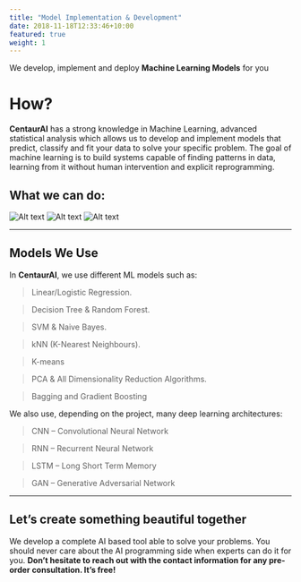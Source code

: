```yaml
---
title: "Model Implementation & Development"
date: 2018-11-18T12:33:46+10:00
featured: true
weight: 1
---
```


We develop, implement and deploy **Machine Learning Models** for you


# How?

 **CentaurAI** has a strong knowledge in Machine Learning, advanced statistical analysis which allows us to develop and implement models that predict, classify and fit your data to solve your specific problem.
The goal of machine learning is to build systems capable of finding patterns in data, learning from it without human intervention and explicit reprogramming.

## What we can do:
![Alt text](https://i.imgur.com/edpbDfH.png)
![Alt text](https://i.imgur.com/w1wBvDd.png)
![Alt text](https://i.imgur.com/RV0JRN5.png)

---

## Models We Use

In **CentaurAI**, we use different ML models such as:

> Linear/Logistic Regression.

> Decision Tree & Random Forest.

> SVM & Naive Bayes.

> kNN (K-Nearest Neighbours).

> K-means

> PCA & All Dimensionality Reduction Algorithms.

> Bagging and Gradient Boosting

We also use, depending on the project, many deep learning architectures:

> CNN – Convolutional Neural Network

> RNN – Recurrent Neural Network

> LSTM – Long Short Term Memory

> GAN – Generative Adversarial Network


---

## Let’s create something beautiful together

We develop a complete AI based tool able to solve your problems. You should never care about the AI programming side when experts can do it for you.
**Don’t hesitate to reach out with the contact information for any pre-order consultation. It’s free!**

